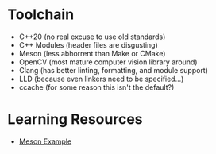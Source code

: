 # Toolchain
  - C++20 (no real excuse to use old standards)
  - C++ Modules (header files are disgusting)
  - Meson (less abhorrent than Make or CMake)
  - OpenCV (most mature computer vision library around)
  - Clang (has better linting, formatting, and module support)
  - LLD (because even linkers need to be specified...)
  - ccache (for some reason this isn't the default?)

# Learning Resources
  - [Meson Example](https://mesonbuild.com/GuiTutorial.html)
